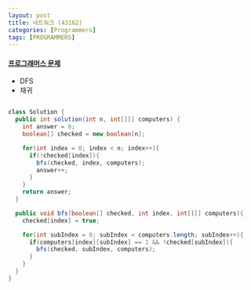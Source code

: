 ```yaml
---
layout: post
title: 네트워크 (43162)
categories: [Programmers]
tags: [PROGRAMMERS]
---
```


#### [프로그래머스 문제](https://school.programmers.co.kr/learn/courses/30/lessons/43162)
> 
- DFS
- 재귀

```java

class Solution {
  public int solution(int n, int[][] computers) {
    int answer = 0;
    boolean[] checked = new boolean[n];

    for(int index = 0; index < n; index++){
      if(!checked[index]){
        bfs(checked, index, computers);
        answer++;
      }
    }
    return answer;
  }

  public void bfs(boolean[] checked, int index, int[][] computers){
    checked[index] = true;

    for(int subIndex = 0; subIndex < computers.length; subIndex++){
      if(computers[index][subIndex] == 1 && !checked[subIndex]){
        bfs(checked, subIndex, computers);
      }
    }
  }
}

```
